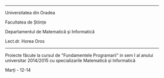 ----

Universitatea din Oradea

Facultatea de Științe

Departamentul de Matematică și Informatică

Lect.dr. Horea Oros

----

Proiecte făcute la cursul de "Fundamentele Programarii" in sem I al anului universitar 2014/2015 cu specializarile Matematică și Informatică

Marți - 12-14
